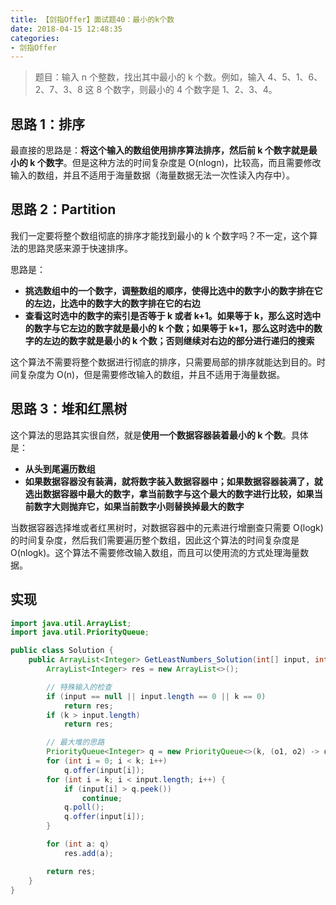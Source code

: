 ```yaml
---
title: 【剑指Offer】面试题40：最小的k个数
date: 2018-04-15 12:48:35
categories:
- 剑指Offer
---
```


> 题目：输入 n 个整数，找出其中最小的 k 个数。例如，输入 4、5、1、6、2、7、3、8 这 8 个数字，则最小的 4 个数字是 1、2、3、4。

<!-- more -->

## 思路 1：排序

最直接的思路是：**将这个输入的数组使用排序算法排序，然后前 k 个数字就是最小的 k 个数字**。但是这种方法的时间复杂度是 O(nlogn)，比较高，而且需要修改输入的数组，并且不适用于海量数据（海量数据无法一次性读入内存中）。

## 思路 2：Partition

我们一定要将整个数组彻底的排序才能找到最小的 k 个数字吗？不一定，这个算法的思路灵感来源于快速排序。

思路是：

- **挑选数组中的一个数字，调整数组的顺序，使得比选中的数字小的数字排在它的左边，比选中的数字大的数字排在它的右边**
- **查看这时选中的数字的索引是否等于 k 或者 k+1。如果等于 k，那么这时选中的数字与它左边的数字就是最小的 k 个数；如果等于 k+1，那么这时选中的数字的左边的数字就是最小的 k 个数；否则继续对右边的部分进行递归的搜索**

这个算法不需要将整个数据进行彻底的排序，只需要局部的排序就能达到目的。时间复杂度为 O(n)，但是需要修改输入的数组，并且不适用于海量数据。

## 思路 3：堆和红黑树

这个算法的思路其实很自然，就是**使用一个数据容器装着最小的 k 个数**。具体是：

- **从头到尾遍历数组**
- **如果数据容器没有装满，就将数字装入数据容器中；如果数据容器装满了，就选出数据容器中最大的数字，拿当前数字与这个最大的数字进行比较，如果当前数字大则抛弃它，如果当前数字小则替换掉最大的数字**

当数据容器选择堆或者红黑树时，对数据容器中的元素进行增删查只需要 O(logk) 的时间复杂度，然后我们需要遍历整个数组，因此这个算法的时间复杂度是 O(nlogk)。这个算法不需要修改输入数组，而且可以使用流的方式处理海量数据。

## 实现

```java
import java.util.ArrayList;
import java.util.PriorityQueue;

public class Solution {
    public ArrayList<Integer> GetLeastNumbers_Solution(int[] input, int k) {
        ArrayList<Integer> res = new ArrayList<>();

        // 特殊输入的检查
        if (input == null || input.length == 0 || k == 0)
            return res;
        if (k > input.length)
            return res;

        // 最大堆的思路
        PriorityQueue<Integer> q = new PriorityQueue<>(k, (o1, o2) -> o2 - o1);
        for (int i = 0; i < k; i++)
            q.offer(input[i]);
        for (int i = k; i < input.length; i++) {
            if (input[i] > q.peek())
                continue;
            q.poll();
            q.offer(input[i]);
        }

        for (int a: q)
            res.add(a);

        return res;
    }
}
```